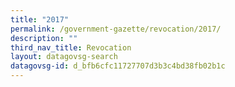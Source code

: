 ```yaml
---
title: "2017"
permalink: /government-gazette/revocation/2017/
description: ""
third_nav_title: Revocation
layout: datagovsg-search
datagovsg-id: d_bfb6cfc11727707d3b3c4bd38fb02b1c
---
```

